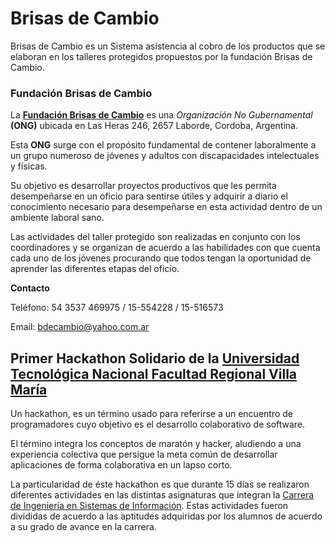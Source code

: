 # Brisas de Cambio
Brisas de Cambio es un Sistema asistencia al cobro de los productos que se elaboran en los talleres protegidos propuestos por la fundación Brisas de Cambio.

### Fundación Brisas de Cambio
La [**Fundación Brisas de Cambio**](https://www.facebook.com/brisa.cambio) es una *Organización No Gubernamental* **(ONG)** ubicada en Las Heras 246, 2657 Laborde, Cordoba, Argentina.

Esta **ONG** surge con el propósito fundamental de contener laboralmente a un grupo numeroso de jóvenes y adultos con discapacidades intelectuales y físicas.

Su objetivo es desarrollar proyectos productivos que les permita desempeñarse en un oficio para sentirse útiles y adquirir a diario el conocimiento necesario para desempeñarse en esta actividad dentro de un ambiente laboral sano.

Las actividades del taller protegido son realizadas en conjunto con los coordinadores y se organizan de acuerdo a las habilidades con que cuenta cada uno de los jóvenes procurando que todos tengan la oportunidad de aprender las diferentes etapas del oficio.

**Contacto**

Teléfono: 54 3537 469975 / 15-554228 / 15-516573

Email: bdecambio@yahoo.com.ar

## Primer Hackathon Solidario de la [Universidad Tecnológica Nacional Facultad Regional Villa María](www.frvm.utn.edu.ar)
Un hackathon, es un término usado para referirse a un encuentro de programadores cuyo objetivo es el desarrollo colaborativo de software.

El término integra los conceptos de maratón y hacker, aludiendo a una experiencia colectiva que persigue la meta común de desarrollar aplicaciones de forma colaborativa en un lapso corto.

La particularidad de éste hackathon es que durante 15 días se realizaron diferentes actividades en las distintas asignaturas que integran la [Carrera de Ingeniería en Sistemas de Información](http://www.sistemas.frvm.utn.edu.ar). Estas actividades fueron divididas de acuerdo a las aptitudes adquiridas por los alumnos de acuerdo a su grado de avance en la carrera.
